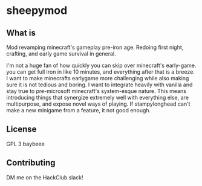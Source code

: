 # sheepymod

## What is
Mod revamping minecraft's gameplay pre-iron age. Redoing first night, crafting, and early game survival in general.

I'm not a huge fan of how quickly you can skip over minecraft's early-game. you can get full iron in like 10 minutes, and everything after that is a breeze. I want to make minecrafts earlygame more challenging while also making sure it is not tedious and boring. I want to integrate heavily with vanilla and stay true to pre-microsoft minecraft's system-esque nature. This means introducing things that synergize extremely well with everything else, are multipurpose, and expose novel ways of playing. If stampylonghead can't make a new minigame from a feature, it not good enough. 


## License
GPL 3 baybeee

## Contributing
DM me on the HackClub slack!
